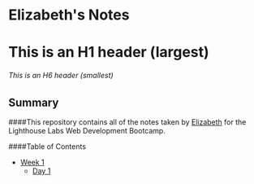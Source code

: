 # Elizabeth's Notes
# This is an H1 header (largest)
###### This is an H6 header (smallest)

## Summary
####This repository contains all of the notes taken by [Elizabeth](https://github.com/lizvas) for the Lighthouse Labs Web Development Bootcamp.

####Table of Contents

* [Week 1](/Week_1)
  * [Day 1](/Week_/Day_1)